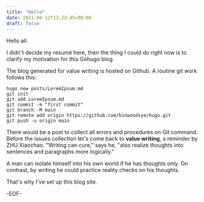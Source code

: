 ```yaml
---
title: "Hello"
date: 2021-06-12T13:23:45+08:00
draft: false
---
```


Hello all. 

I didn't decide my resumé here, then the thing I could do right now is to clarify my motivation for this Gohugo blog.

The blog generated for value writing is hosted on Github. A routine git work follows this:

```
hugo new posts/LoremIpsum.md
git init
git add LoremIpsum.md
git commit -m "first commit"
git branch -M main
git remote add origin https://github.com/binwoodsye/hugo.git
git push -u origin main
```

There would be a post to collect all errors and procedures on Git command. Before the issues collection let's come back to **value writing**, a reminder by ZHU Xiaochao. "Writing can cure," says he, "also realize thoughts into sentences and paragraphs more logically."

A man can isolate himself into his own world if he has thoughts only. On contrast, by writing he could practice reality checks on his thoughts.

That's why I've set up this blog site.

-EOF-